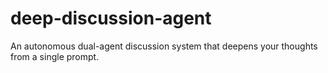 # deep-discussion-agent
An autonomous dual-agent discussion system that deepens your thoughts from a single prompt.
